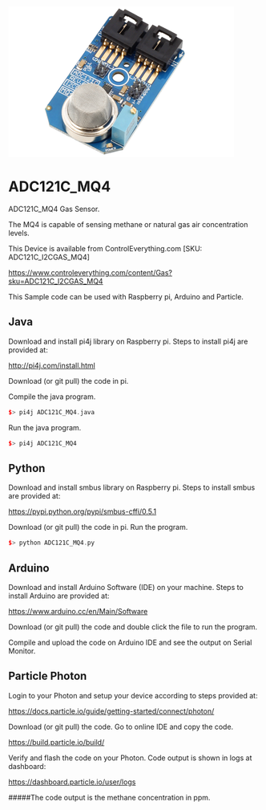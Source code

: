 [![ADC121C_MQ4](ADC121C_I2CGAS_MQ4.png)](https://www.controleverything.com/content/Gas?sku=ADC121C_I2CGAS_MQ4)
# ADC121C_MQ4
ADC121C_MQ4 Gas Sensor.

The MQ4 is capable of sensing methane or natural gas air concentration levels.

This Device is available from ControlEverything.com [SKU: ADC121C_I2CGAS_MQ4]

https://www.controleverything.com/content/Gas?sku=ADC121C_I2CGAS_MQ4

This Sample code can be used with Raspberry pi, Arduino and Particle.

## Java
Download and install pi4j library on Raspberry pi. Steps to install pi4j are provided at:

http://pi4j.com/install.html

Download (or git pull) the code in pi.

Compile the java program.
```cpp
$> pi4j ADC121C_MQ4.java
```

Run the java program.
```cpp
$> pi4j ADC121C_MQ4
```

## Python
Download and install smbus library on Raspberry pi. Steps to install smbus are provided at:

https://pypi.python.org/pypi/smbus-cffi/0.5.1

Download (or git pull) the code in pi. Run the program.

```cpp
$> python ADC121C_MQ4.py
```

## Arduino
Download and install Arduino Software (IDE) on your machine. Steps to install Arduino are provided at:

https://www.arduino.cc/en/Main/Software

Download (or git pull) the code and double click the file to run the program.

Compile and upload the code on Arduino IDE and see the output on Serial Monitor.


## Particle Photon
 
Login to your Photon and setup your device according to steps provided at:
 
https://docs.particle.io/guide/getting-started/connect/photon/
 
Download (or git pull) the code. Go to online IDE and copy the code.
 
https://build.particle.io/build/
 
Verify and flash the code on your Photon. Code output is shown in logs at dashboard:
 
https://dashboard.particle.io/user/logs

#####The code output is the methane concentration in ppm.
